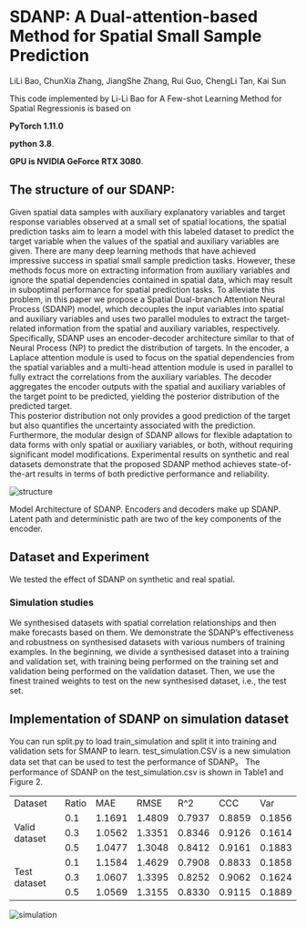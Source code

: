 
# SDANP: A Dual-attention-based Method for Spatial Small Sample Prediction
LiLi Bao,  ChunXia Zhang, JiangShe Zhang, Rui Guo, ChengLi Tan, Kai Sun

 This code implemented by Li-Li Bao for  A Few-shot Learning Method for Spatial Regressionis is based on 
 
  **PyTorch 1.11.0**
  
  **python 3.8**. 
  
  **GPU is NVIDIA GeForce RTX 3080**.
## The structure of our SDANP:
  Given spatial data samples with auxiliary explanatory variables and target response variables observed at a small set of spatial locations, the spatial prediction tasks aim to learn a model with this labeled dataset to predict the target variable when the values of the spatial and auxiliary variables are given.
There are many deep learning methods that have achieved impressive success in spatial small sample prediction tasks. 
However, these methods focus more on extracting information from auxiliary variables and ignore the spatial dependencies contained in spatial data, which may result in suboptimal performance for spatial prediction tasks. 
To alleviate this problem, in this paper we propose a Spatial Dual-branch Attention Neural Process (SDANP) model, which decouples the input variables into spatial and auxiliary variables and uses two parallel modules to extract the target-related information from the spatial and auxiliary variables, respectively.
Specifically, SDANP uses an encoder-decoder architecture similar to that of Neural Process (NP) to predict the distribution of targets. 
In the encoder, a Laplace attention module is used to focus on the spatial dependencies from the spatial variables and a multi-head attention module is used in parallel to fully extract the correlations from the auxiliary variables. 
The decoder aggregates the encoder outputs with the spatial and auxiliary variables of the target point to be predicted, yielding the posterior distribution of the predicted target.  
This posterior distribution not only provides a good prediction of the target but also quantifies the uncertainty associated with the prediction.
Furthermore, the modular design of SDANP allows for flexible adaptation to data forms with only spatial or auxiliary variables, or both, without requiring significant model modifications. 
Experimental results on synthetic and real datasets demonstrate that the proposed SDANP method achieves state-of-the-art results in terms of both predictive performance and reliability.

![structure](https://github.com/bll744958765/SMANP/assets/92556725/f441bb58-1e46-4b11-b3a7-39e8e5938440)

Model Architecture of SDANP. Encoders and decoders make up SDANP. Latent path and deterministic path are two of the key components of the encoder.
## Dataset and Experiment
We tested the effect of SDANP on synthetic and real spatial. 

### Simulation studies
We synthesised datasets with spatial correlation relationships and then make forecasts based on them. 
We demonstrate the SDANP’s effectiveness and robustness on synthesised datasets with various numbers of training examples. In the beginning, we divide a synthesised dataset into a training and validation set, with training being performed on the training set and validation being performed on the validation dataset. Then, we use the finest trained weights to test on the new synthesised dataset, i.e., the test set.


## Implementation of SDANP on simulation dataset
You can run split.py to load train_simulation and split it into training and validation sets for SMANP to learn. test_simulation.CSV is a new simulation data set that can be used to test the performance of SDANP。 The performance of SDANP on the test_simulation.csv is shown in Table1 and Figure 2.

  <table>
      <tr>
          <td>Dataset</td> 
          <td>Ratio</td> 
          <td>MAE</td> 
          <td>RMSE</td> 
          <td>R^2</td> 
          <td>CCC</td> 
          <td>Var</td> 
     </tr>
     <tr>
          <td rowspan="3">Valid dataset</td>    
          <td>0.1</td> 
          <td>1.1691</td> 
          <td>1.4809</td> 
          <td>0.7937</td> 
          <td>0.8859</td> 
          <td>0.1856</td> 
      </tr>
      <tr>
          <td>0.3</td> 
          <td>1.0562</td>  
          <td>1.3351</td> 
          <td>0.8346</td>
          <td>0.9126</td> 
          <td>0.1614</td> 
      </tr>
      <tr>
          <td>0.5</td> 
          <td>1.0477</td>  
          <td>1.3048</td> 
          <td>0.8412</td> 
          <td>0.9161</td> 
          <td>0.1883</td>
      </tr>
      <tr>
         <td rowspan="3">Test dataset</td>    
         <td>0.1</td> 
         <td>1.1584</td> 
         <td>1.4629</td> 
         <td>0.7908</td> 
         <td>0.8833</td> 
         <td>0.1858</td> 
      </tr>
      <tr>
          <td>0.3</td> 
          <td>1.0607</td>  
          <td>1.3395</td> 
          <td>0.8252</td> 
          <td>0.9062</td> 
          <td>0.1624</td>
      </tr>
      <tr>
          <td>0.5</td> 
          <td>1.0569</td>  
          <td>1.3155</td> 
          <td>0.8330</td> 
          <td>0.9115</td> 
          <td>0.1889</td>
      </tr>
   
  </table>

![simulation](https://user-images.githubusercontent.com/92556725/226334344-f9df5dcc-d096-47e3-893b-49fe7342553f.png)

